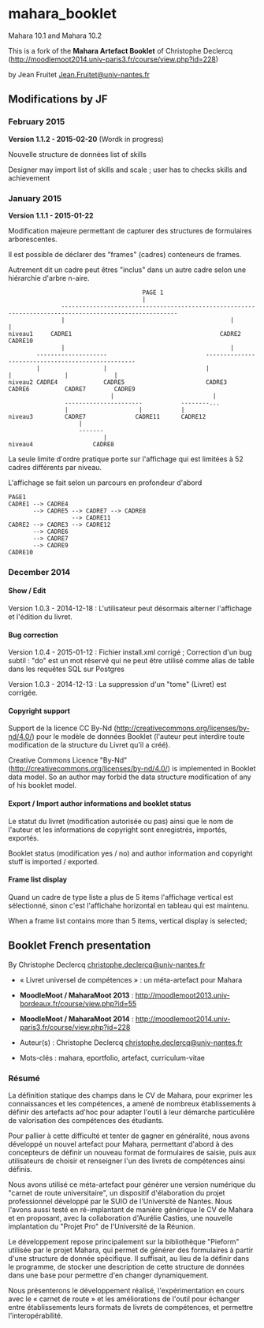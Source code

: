 mahara_booklet
==============
Mahara 10.1 and Mahara 10.2

This is a fork
of the **Mahara Artefact Booklet** of Christophe Declercq (http://moodlemoot2014.univ-paris3.fr/course/view.php?id=228)

by Jean Fruitet <Jean.Fruitet@univ-nantes.fr>


 
## Modifications by JF

### February 2015

**Version 1.1.2 - 2015-02-20** (Wordk in progress)

Nouvelle structure de données list of skills

Designer may import list of skills and scale ; user has to checks skills and achievement

### January 2015

**Version 1.1.1 - 2015-01-22**

Modification majeure permettant de capturer des structures de formulaires arborescentes.

Il est possible de déclarer des "frames" (cadres) conteneurs de frames.

Autrement dit un cadre peut êtres "inclus" dans un autre cadre selon une hiérarchie d'arbre n-aire.

										  PAGE 1
										  |
				   -------------------------------------------------------------------------------------------------------
				   |                                               |                                                     |
	niveau1		CADRE1                                          CADRE2                                                CADRE10
				   |                                               |
            --------------------                            --------------------------------------------------
	        |                  |                            |                  |               |             |
	niveau2 CADRE4             CADRE5                       CADRE3           CADRE6          CADRE7        CADRE9
								 |                            |
					----------------------           --------...
					|                    |           |
	niveau3 		CADRE7              CADRE11      CADRE12
						|
						-------
							   |
	niveau4					CADRE8

La seule limite d'ordre pratique porte sur l'affichage qui est limitées à 52 cadres différents par niveau.

L'affichage se fait selon un parcours en profondeur d'abord

	PAGE1
	CADRE1 --> CADRE4
	       --> CADRE5 --> CADRE7 --> CADRE8
	                  --> CADRE11
	CADRE2 --> CADRE3 --> CADRE12
	       --> CADRE6
	       --> CADRE7
           --> CADRE9
	CADRE10



### December 2014

#### Show / Edit

Version 1.0.3 - 2014-12-18 : L'utilisateur peut désormais alterner l'affichage et l'édition du livret.

#### Bug correction

Version 1.0.4 - 2015-01-12 : Fichier install.xml corrigé ; Correction d'un bug subtil : "do" est un mot réservé qui ne peut être utilisé comme alias de table dans les requêtes SQL sur Postgres

Version 1.0.3 - 2014-12-13 : La suppression d'un "tome" (Livret) est corrigée.

#### Copyright support

Support de la licence CC By-Nd (http://creativecommons.org/licenses/by-nd/4.0/)
pour le modèle de données Booklet (l'auteur peut interdire toute modification de la structure du Livret qu'il a créé).

Creative Commons Licence  "By-Nd" (http://creativecommons.org/licenses/by-nd/4.0/) is implemented in Booklet data model.
So an author may forbid the data structure modification of any of his booklet model.

#### Export / Import author informations and booklet status

Le statut du livret (modification autorisée ou pas) ainsi que le nom de l'auteur et les informations de copyright sont enregistrés, importés, exportés.

Booklet status (modification yes / no) and author information and copyright stuff is imported / exported.  

#### Frame list display

Quand un cadre de type liste a plus de 5 items l'affichage vertical est sélectionné, sinon c'est l'affichahe horizontal en tableau qui est  maintenu.

When a frame list contains more than 5 items, vertical display is selected; 

## Booklet French presentation

By Christophe Declercq <christophe.declercq@univ-nantes.fr>

*	« Livret universel de compétences » : un méta-artefact pour Mahara

*	**MoodleMoot / MaharaMoot 2013** : http://moodlemoot2013.univ-bordeaux.fr/course/view.php?id=55

*	**MoodleMoot / MaharaMoot 2014** : http://moodlemoot2014.univ-paris3.fr/course/view.php?id=228

*	Auteur(s) : Christophe Declercq <christophe.declercq@univ-nantes.fr>

*	Mots-clés : mahara, eportfolio, artefact, curriculum-vitae

### Résumé
La définition statique des champs dans le CV de Mahara, pour exprimer les connaissances et les compétences, 
a amené de nombreux établissements à définir des artefacts ad'hoc pour adapter l'outil à leur démarche particulière 
de valorisation des compétences des étudiants.

Pour pallier à cette difficulté et tenter de gagner en généralité, nous avons développé un nouvel artefact 
pour Mahara, permettant d'abord à des concepteurs de définir un nouveau format de formulaires de saisie, 
puis aux utilisateurs de choisir et renseigner l'un des livrets de compétences ainsi définis.

Nous avons utilisé ce méta-artefact pour générer une version numérique du "carnet de route universitaire", 
un dispositif d'élaboration du projet professionnel développé par le SUIO de l'Université de Nantes. 
Nous l'avons aussi testé en ré-implantant de manière générique le CV de Mahara et en proposant, 
avec la collaboration d'Aurélie Casties, une nouvelle implantation du "Projet Pro" de l'Université de la Réunion.

Le développement repose principalement sur la bibliothèque "Pieform" utilisée par le projet Mahara, 
qui permet de générer des formulaires à partir d'une structure de donnée spécifique. 
Il suffisait, au lieu de la définir dans le programme, de stocker une description de cette structure de données 
dans une base pour permettre d'en changer dynamiquement.

Nous présenterons le développement réalisé, l'expérimentation en cours avec le « carnet de route » 
et les améliorations de l'outil pour échanger entre établissements leurs formats de livrets de compétences, 
et permettre l'interopérabilité.


